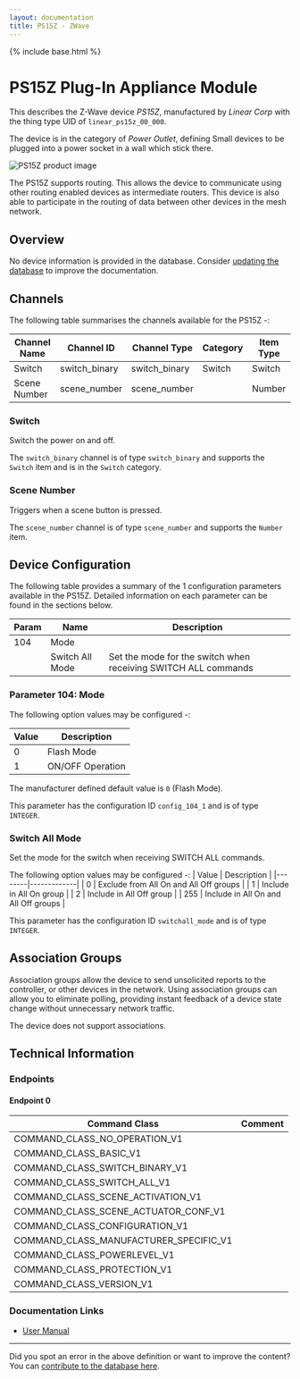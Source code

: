```yaml
---
layout: documentation
title: PS15Z - ZWave
---
```


{% include base.html %}

# PS15Z Plug-In Appliance Module
This describes the Z-Wave device *PS15Z*, manufactured by *Linear Corp* with the thing type UID of ```linear_ps15z_00_000```.

The device is in the category of *Power Outlet*, defining Small devices to be plugged into a power socket in a wall which stick there.

![PS15Z product image](https://www.cd-jackson.com/zwave_device_uploads/352/352_default.jpg)


The PS15Z supports routing. This allows the device to communicate using other routing enabled devices as intermediate routers.  This device is also able to participate in the routing of data between other devices in the mesh network.

## Overview

No device information is provided in the database. Consider [updating the database](http://www.cd-jackson.com/index.php/zwave/zwave-device-database/zwave-device-list/devicesummary/352) to improve the documentation.

## Channels

The following table summarises the channels available for the PS15Z -:

| Channel Name | Channel ID | Channel Type | Category | Item Type |
|--------------|------------|--------------|----------|-----------|
| Switch | switch_binary | switch_binary | Switch | Switch | 
| Scene Number | scene_number | scene_number |  | Number | 

### Switch
Switch the power on and off.

The ```switch_binary``` channel is of type ```switch_binary``` and supports the ```Switch``` item and is in the ```Switch``` category.

### Scene Number
Triggers when a scene button is pressed.

The ```scene_number``` channel is of type ```scene_number``` and supports the ```Number``` item.



## Device Configuration

The following table provides a summary of the 1 configuration parameters available in the PS15Z.
Detailed information on each parameter can be found in the sections below.

| Param | Name  | Description |
|-------|-------|-------------|
| 104 | Mode |  |
|  | Switch All Mode | Set the mode for the switch when receiving SWITCH ALL commands |

### Parameter 104: Mode



The following option values may be configured -:

| Value  | Description |
|--------|-------------|
| 0 | Flash Mode |
| 1 | ON/OFF Operation |

The manufacturer defined default value is ```0``` (Flash Mode).

This parameter has the configuration ID ```config_104_1``` and is of type ```INTEGER```.

### Switch All Mode

Set the mode for the switch when receiving SWITCH ALL commands.

The following option values may be configured -:
| Value  | Description |
|--------|-------------|
| 0 | Exclude from All On and All Off groups |
| 1 | Include in All On group |
| 2 | Include in All Off group |
| 255 | Include in All On and All Off groups |

This parameter has the configuration ID ```switchall_mode``` and is of type ```INTEGER```.


## Association Groups

Association groups allow the device to send unsolicited reports to the controller, or other devices in the network. Using association groups can allow you to eliminate polling, providing instant feedback of a device state change without unnecessary network traffic.

The device does not support associations.
## Technical Information

### Endpoints

#### Endpoint 0

| Command Class | Comment |
|---------------|---------|
| COMMAND_CLASS_NO_OPERATION_V1| |
| COMMAND_CLASS_BASIC_V1| |
| COMMAND_CLASS_SWITCH_BINARY_V1| |
| COMMAND_CLASS_SWITCH_ALL_V1| |
| COMMAND_CLASS_SCENE_ACTIVATION_V1| |
| COMMAND_CLASS_SCENE_ACTUATOR_CONF_V1| |
| COMMAND_CLASS_CONFIGURATION_V1| |
| COMMAND_CLASS_MANUFACTURER_SPECIFIC_V1| |
| COMMAND_CLASS_POWERLEVEL_V1| |
| COMMAND_CLASS_PROTECTION_V1| |
| COMMAND_CLASS_VERSION_V1| |

### Documentation Links

* [User Manual](https://www.cd-jackson.com/zwave_device_uploads/352/linear-ps15z2-instruction-manual.pdf)

---

Did you spot an error in the above definition or want to improve the content?
You can [contribute to the database here](http://www.cd-jackson.com/index.php/zwave/zwave-device-database/zwave-device-list/devicesummary/352).
